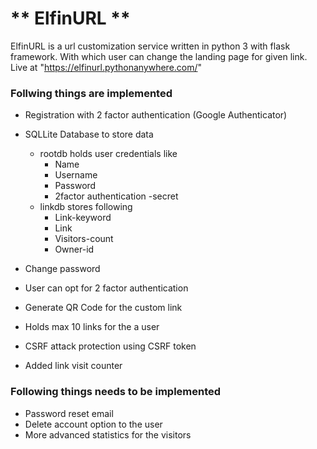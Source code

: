 ** ElfinURL **
===================
ElfinURL is a url customization service written in python 3 with flask framework. With which user can change the landing page for given link.<br>
Live at "https://elfinurl.pythonanywhere.com/"


### Follwing things are implemented ###

* Registration with 2 factor authentication (Google Authenticator)
* SQLLite Database to store data
  * rootdb holds user credentials like
    * Name
    * Username
    * Password
    * 2factor authentication -secret
  * linkdb stores following
    * Link-keyword
    * Link
    * Visitors-count
    * Owner-id

* Change password
* User can opt for 2 factor authentication
* Generate QR Code for the custom link
* Holds max 10 links for the a user
* CSRF attack protection using CSRF token
* Added link visit counter

### Following things needs to be implemented ###

* Password reset email
* Delete account option to the user
* More advanced statistics for the visitors
